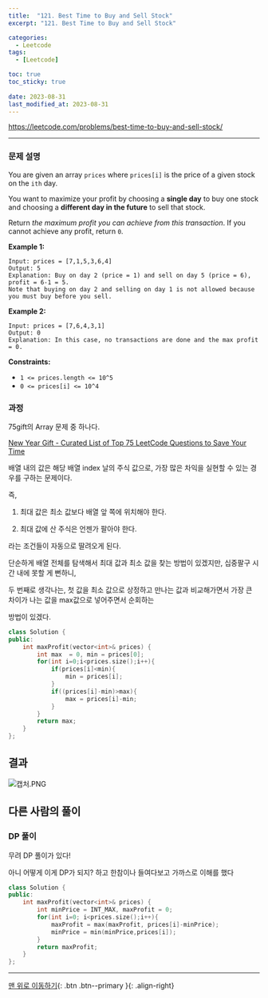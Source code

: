 ```yaml
---
title:  "121. Best Time to Buy and Sell Stock"
excerpt: "121. Best Time to Buy and Sell Stock"

categories:
  - Leetcode
tags:
  - [Leetcode]

toc: true
toc_sticky: true
 
date: 2023-08-31
last_modified_at: 2023-08-31
---
```


https://leetcode.com/problems/best-time-to-buy-and-sell-stock/
***
### **문제 설명**

You are given an array `prices` where `prices[i]` is the price of a given stock on the `ith` day.

You want to maximize your profit by choosing a **single day** to buy one stock and choosing a **different day in the future** to sell that stock.

Return *the maximum profit you can achieve from this transaction*. If you cannot achieve any profit, return `0`.

**Example 1:**

```
Input: prices = [7,1,5,3,6,4]
Output: 5
Explanation: Buy on day 2 (price = 1) and sell on day 5 (price = 6), profit = 6-1 = 5.
Note that buying on day 2 and selling on day 1 is not allowed because you must buy before you sell.

```

**Example 2:**

```
Input: prices = [7,6,4,3,1]
Output: 0
Explanation: In this case, no transactions are done and the max profit = 0.

```

**Constraints:**

- `1 <= prices.length <= 10^5`
- `0 <= prices[i] <= 10^4`

### 과정

75gift의 Array 문제 중 하나다.

[New Year Gift - Curated List of Top 75 LeetCode Questions to Save Your Time](https://www.teamblind.com/post/New-Year-Gift---Curated-List-of-Top-75-LeetCode-Questions-to-Save-Your-Time-OaM1orEU)

배열 내의 값은 해당 배열 index 날의 주식 값으로, 가장 많은 차익을 실현할 수 있는 경우를 구하는 문제이다.

즉,

1) 최대 값은 최소 값보다 배열 앞 쪽에 위치해야 한다.

2) 최대 값에 산 주식은 언젠가 팔아야 한다.

라는 조건들이 자동으로 딸려오게 된다.

 

단순하게 배열 전체를 탐색해서 최대 값과 최소 값을 찾는 방법이 있겠지만, 십중팔구 시간 내에 못할 게 뻔하니,

두 번째로 생각나는, 첫 값을 최소 값으로 상정하고 만나는 값과 비교해가면서 가장 큰 차이가 나는 값을 max값으로 넣어주면서 순회하는 

방법이 있겠다.

```cpp
class Solution {
public:
    int maxProfit(vector<int>& prices) {
        int max  = 0, min = prices[0];
        for(int i=0;i<prices.size();i++){
            if(prices[i]<min){
                min = prices[i];
            }
            if((prices[i]-min)>max){
                max = prices[i]-min;
            }
        }
        return max;
    }
};
```

## 결과

![캡처.PNG](https://s3-us-west-2.amazonaws.com/secure.notion-static.com/eb2c59a9-68b1-445e-b829-19e5b61a6e90/%EC%BA%A1%EC%B2%98.png)

## 다른 사람의 풀이

### DP 풀이

무려 DP 풀이가 있다!

아니 어떻게 이게 DP가 되지? 하고 한참이나 들여다보고 가까스로 이해를 했다

```cpp
class Solution {
public:
    int maxProfit(vector<int>& prices) {
        int minPrice = INT_MAX, maxProfit = 0;
        for(int i=0; i<prices.size();i++){
            maxProfit = max(maxProfit, prices[i]-minPrice);
            minPrice = min(minPrice,prices[i]);            
        }
        return maxProfit;
    }
};
```
***
[맨 위로 이동하기](#){: .btn .btn--primary }{: .align-right}